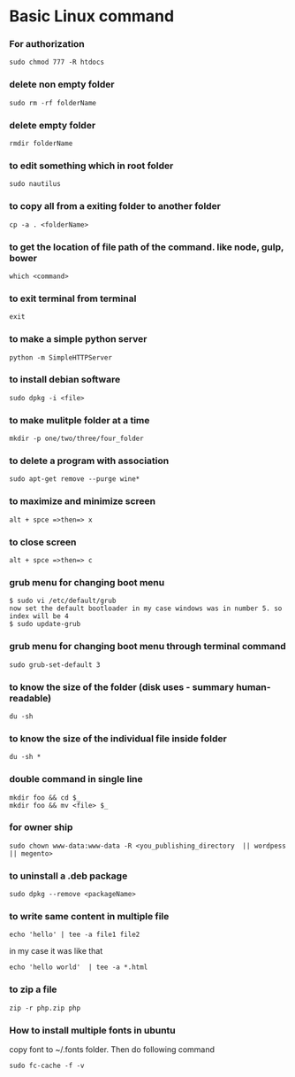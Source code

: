 # Basic Linux command

### For authorization
~~~
sudo chmod 777 -R htdocs
~~~

### delete non empty folder
~~~
sudo rm -rf folderName
~~~

### delete empty folder
~~~
rmdir folderName
~~~

### to edit something which in root folder
~~~
sudo nautilus 
~~~

### to copy all from a exiting folder to another folder
~~~
cp -a . <folderName>
~~~

### to get the location of file path of the command. like node, gulp, bower
~~~
which <command>
~~~

### to exit terminal from terminal
~~~
exit
~~~

### to make a simple python server
~~~
python -m SimpleHTTPServer
~~~

### to install debian software
~~~
sudo dpkg -i <file>
~~~


### to make mulitple folder at a time
~~~
mkdir -p one/two/three/four_folder
~~~

### to delete a program with association 
~~~
sudo apt-get remove --purge wine*
~~~

### to maximize and minimize screen
~~~
alt + spce =>then=> x
~~~

### to close screen
~~~
alt + spce =>then=> c
~~~

### grub menu for changing boot menu
~~~
$ sudo vi /etc/default/grub
now set the default bootloader in my case windows was in number 5. so index will be 4
$ sudo update-grub
~~~

### grub menu for changing boot menu through terminal command
~~~
sudo grub-set-default 3 
~~~

### to know the size of the folder (disk uses - summary human-readable)
~~~
du -sh
~~~

###  to know the size of the individual file inside folder
~~~
du -sh *
~~~

### double command in single line
~~~
mkdir foo && cd $_
mkdir foo && mv <file> $_
~~~


### for owner ship <chown to your apache account>
~~~
sudo chown www-data:www-data -R <you_publishing_directory  || wordpess || megento>
~~~

### to uninstall a .deb package
~~~
sudo dpkg --remove <packageName>
~~~

### to write same content in multiple file
~~~
echo 'hello' | tee -a file1 file2
~~~
in my case it was like that
~~~
echo 'hello world'  | tee -a *.html
~~~

### to zip a file
~~~
zip -r php.zip php
~~~

### How to install multiple fonts in ubuntu

copy font to ~/.fonts folder. Then do following command

~~~
sudo fc-cache -f -v
~~~










